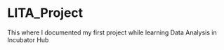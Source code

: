 # LITA_Project
This where I documented my first project while learning Data Analysis in Incubator Hub
